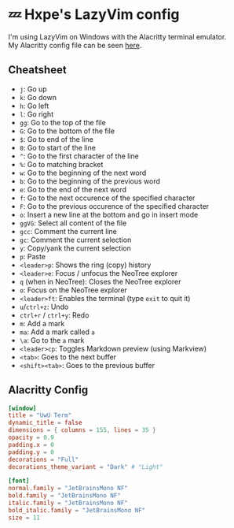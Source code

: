 # 💤 Hxpe's LazyVim config

I'm using LazyVim on Windows with the Alacritty terminal emulator.  
My Alacritty config file can be seen [here](#alacritty-config).

## Cheatsheet

- `j`: Go up
- `k`: Go down
- `h`: Go left
- `l`: Go right
- `gg`: Go to the top of the file
- `G`: Go to the bottom of the file
- `$`: Go to end of the line
- `0`: Go to start of the line
- `^`: Go to the first character of the line
- `%`: Go to matching bracket
- `w`: Go to the beginning of the next word
- `b`: Go to the beginning of the previous word
- `e`: Go to the end of the next word
- `f`: Go to the next occurence of the specified character
- `F`: Go to the previous occurence of the specified character
- `o`: Insert a new line at the bottom and go in insert mode
- `ggVG`: Select all content of the file
- `gcc`: Comment the current line
- `gc`: Comment the current selection
- `y`: Copy/yank the current selection
- `p`: Paste
- `<leader>p`: Shows the ring (copy) history
- `<leader>e`: Focus / unfocus the NeoTree explorer
- `q` (when in NeoTree): Closes the NeoTree explorer
- `o`: Focus on the NeoTree explorer
- `<leader>ft`: Enables the terminal (type `exit` to quit it)
- `u`/`ctrl+z`: Undo
- `ctrl+r` / `ctrl+y`: Redo
- `m`: Add a mark
- `ma`: Add a mark called `a`
- `\a`: Go to the `a` mark
- `<leader>cp`: Toggles Markdown preview (using Markview)
- `<tab>`: Goes to the next buffer
- `<shift><tab>`: Goes to the previous buffer

## Alacritty Config

```toml
[window]
title = "UwU Term"
dynamic_title = false
dimensions = { columns = 155, lines = 35 }
opacity = 0.9
padding.x = 0
padding.y = 0
decorations = "Full"
decorations_theme_variant = "Dark" # "Light"

[font]
normal.family = "JetBrainsMono NF"
bold.family = "JetBrainsMono NF"
italic.family = "JetBrainsMono NF"
bold_italic.family = "JetBrainsMono NF"
size = 11
```
